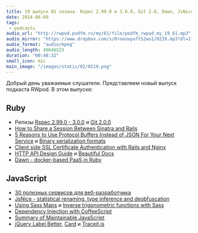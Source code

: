 ```yaml
---
title: 19 выпуск 02 сезона. Rspec 2.99.0 и 3.0.0, Git 2.0, Dawn, JsNice, Dependency Injection with CoffeeScript, Card, Traceit.js и прочее
date: 2014-06-09
tags:
 - podcasts
audio_url: "http://rwpod.podfm.ru/my/61/file/podfm_rwpod_my_19_61.mp3"
audio_mirror: "https://www.dropbox.com/s/0roouvpuft52wu1/0219.mp3?dl=1"
audio_format: "audio/mpeg"
audio_length: 46646523
duration: "00:48:32"
small_icon: mic
main_image: "/images/static/02/0219.png"
---
```


Добрый день уважаемые слушатели. Представляем новый выпуск подкаста RWpod. В этом выпуске:

## Ruby

 - Релизы [Rspec 2.99.0 - 3.0.0](http://myronmars.to/n/dev-blog/2014/06/rspec-2-99-0-and-3-0-0-have-been-released) и [Git 2.0.0](https://git.kernel.org/cgit/git/git.git/tree/Documentation/RelNotes/2.0.0.txt)
 - [How to Share a Session Between Sinatra and Rails](http://robots.thoughtbot.com/how-to-share-a-session-between-sinatra-and-rails)
 - [5 Reasons to Use Protocol Buffers Instead of JSON For Your Next Service](http://blog.codeclimate.com/blog/2014/06/05/choose-protocol-buffers/) и [Binary serialization formats](http://leopard.in.ua/2013/10/13/binary-serialization-formats/)
 - [Client side SSL Certificate Authentication with Rails and Nginx](http://www.pandurang-waghulde.com/2014/06/client-side-ssl-certificate.html)
 - [HTTP API Design Guide](https://github.com/interagent/http-api-design) и [Beautiful Docs](https://github.com/PharkMillups/beautiful-docs)
 - [Dawn - docker-based PaaS in Ruby](https://github.com/dawn/dawn)

## JavaScript

 - [30 полезных сервисов для веб-разработчика](http://habrahabr.ru/post/225367/)
 - [JsNice - statistical renaming, type inference and deobfuscation](http://www.jsnice.org/)
 - [Using Sass Maps](http://www.sitepoint.com/using-sass-maps/) и [Inverse trigonometric functions with Sass](http://thesassway.com/advanced/inverse-trigonometric-functions-with-sass)
 - [Dependency Injection with CoffeeScript](http://labs.vistarmedia.com/2014/05/22/dependency-injection-with-coffeescript.html)
 - [Summary of Maintainable JavaScript](http://www.alexkras.com/summary-of-maintainable-javascript/)
 - [jQuery Label Better](http://www.thepetedesign.com/demos/label_better_demo.html), [Card](http://jessepollak.github.io/card/) и [Traceit.js](http://valleybazaar.org/index.html#tracebox)

<!--more-->


